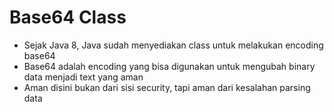 # Base64 Class

- Sejak Java 8, Java sudah menyediakan class untuk melakukan encoding base64
- Base64 adalah encoding yang bisa digunakan untuk mengubah binary data menjadi text yang aman
- Aman disini bukan dari sisi security, tapi aman dari kesalahan parsing data
